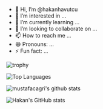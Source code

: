 - 👋 Hi, I’m @hakanhavutcu
- 👀 I’m interested in ...
- 🌱 I’m currently learning ...
- 💞️ I’m looking to collaborate on ...
- 📫 How to reach me ...
- 😄 Pronouns: ...
- ⚡ Fun fact: ...

<!---
hakanhavutcu/hakanhavutcu is a ✨ special ✨ repository because its `README.md` (this file) appears on your GitHub profile.
You can click the Preview link to take a look at your changes.
--->

![trophy](https://github-profile-trophy.vercel.app/?username=hakanhavutcu&theme=onedark)


![Top Languages](https://github-readme-stats.vercel.app/api/top-langs/?username=hakanhavutcu&layout=compact&theme=radical)

![mustafacagri's github stats](https://github-readme-stats.vercel.app/api?username=hakanhavutcu&show_icons=true)

![Hakan's GitHub stats](https://github-readme-stats.vercel.app/api?username=hakanhavutcu&show_icons=true&theme=radical)




